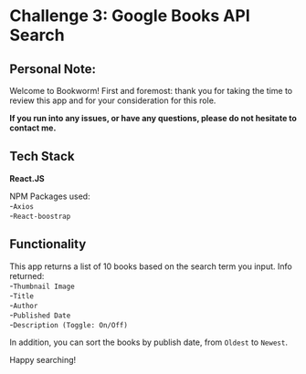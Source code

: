 # Challenge 3: Google Books API Search

## Personal Note:

Welcome to Bookworm! First and foremost: thank you for taking the time to review this app and for your consideration for this role.

**If you run into any issues, or have any questions, please do not hesitate to contact me.**

## Tech Stack

**React.JS**

NPM Packages used:\
-`Axios`\
-`React-boostrap`


## Functionality 

This app returns a list of 10 books based on the search term you input. Info returned:\
-`Thumbnail Image`\
-`Title`\
-`Author`\
-`Published Date`\
-`Description (Toggle: On/Off)`

In addition, you can sort the books by publish date, from `Oldest` to `Newest`.

Happy searching!
